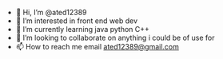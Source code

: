 - 👋 Hi, I’m @ated12389
- 👀 I’m interested in front end web dev
- 🌱 I’m currently learning java python C++
- 💞️ I’m looking to collaborate on anything i could be of use for
- 📫 How to reach me email ated12389@gmail.com 

<!---
ated12389/ated12389 is a ✨ special ✨ repository because its `README.md` (this file) appears on your GitHub profile.
You can click the Preview link to take a look at your changes.
--->
